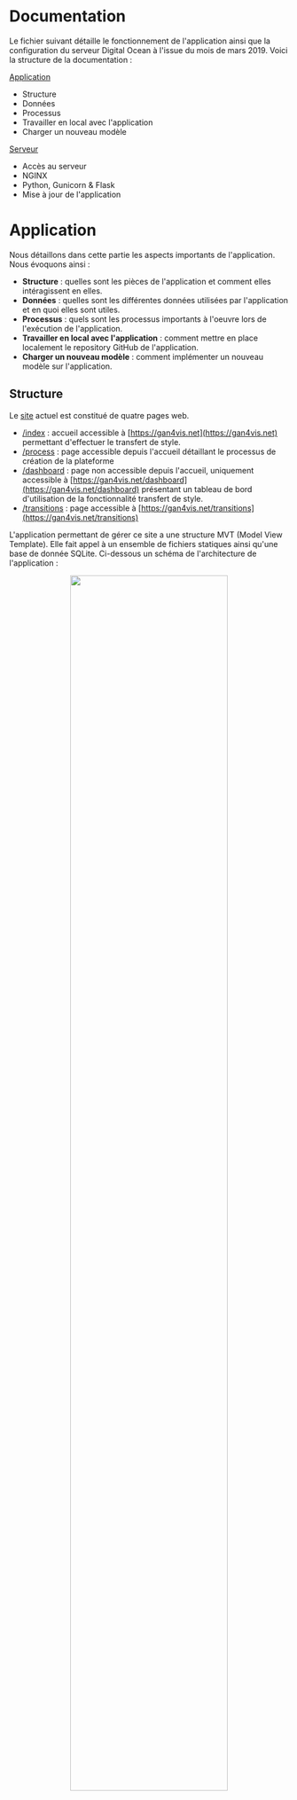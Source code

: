 # Documentation

Le fichier suivant détaille le fonctionnement de l'application ainsi que la configuration du serveur Digital Ocean à l'issue du mois de mars 2019. Voici la structure de la documentation :

[Application](#application)
* Structure
* Données
* Processus
* Travailler en local avec l'application
* Charger un nouveau modèle

[Serveur](#serveur)
* Accès au serveur
* NGINX
* Python, Gunicorn & Flask
* Mise à jour de l'application

# Application

Nous détaillons dans cette partie les aspects importants de l'application. Nous évoquons ainsi :
* **Structure** : quelles sont les pièces de l'application et comment elles intéragissent en elles.
* **Données** : quelles sont les différentes données utilisées par l'application et en quoi elles sont utiles.
* **Processus** : quels sont les processus importants à l'oeuvre lors de l'exécution de l'application.
* **Travailler en local avec l'application** : comment mettre en place localement le repository GitHub de l'application.
* **Charger un nouveau modèle** : comment implémenter un nouveau modèle sur l'application.

## Structure

Le [site](https://gan4vis.net) actuel est constitué de quatre pages web.

* [/index](https://gan4vis.net/index) : accueil accessible à [https://gan4vis.net](https://gan4vis.net) permettant d'effectuer le transfert de style.
* [/process](https://gan4vis.net/process) : page accessible depuis l'accueil détaillant le processus de création de la plateforme
* [/dashboard](https://gan4vis.net/dashboard) : page non accessible depuis l'accueil, uniquement accessible à [https://gan4vis.net/dashboard](https://gan4vis.net/dashboard) présentant un tableau de bord d'utilisation de la fonctionnalité transfert de style.
* [/transitions](https://gan4vis.net/transitions) : page accessible à [https://gan4vis.net/transitions](https://gan4vis.net/transitions)

L'application permettant de gérer ce site a une structure MVT (Model View Template). Elle fait appel à un ensemble de fichiers statiques ainsi qu'une base de donnée SQLite. Ci-dessous un schéma de l'architecture de l'application :

<p align="center">
<img src="server/app/static/utilitaries_images/structure.png" width="75%">
</p>

Sur le schéma précédent, les Templates sont en bleu. En blanc se trouvent les Views (routes.py) et les Models (models.py). Un fichier python appelé neural_style.py permet le chargement et l'application des modèles de transfert de style utilisés.

## Données

Les données manipulées par l'application sont de trois formes, modèles, images et base SQLite

### Modèles

Les modèles sont des fichiers `.pth` stockés dans le dossier `gan4vis/server/app/gan/saved_models`. Nous pouvons générer les modèles pour l'application de transfert de style comme pour celle de transitions. Pour entrainer un modèle de transfert de style il suffit de suivre la procédure expliquée sur page de [fast-neural-style](https://github.com/pytorch/examples/tree/master/fast_neural_style "GitHub de fast-neural-style") qui est l'implémentation en pytorch que nous avons utilisée.

### Images

Les images stockées sur le serveur correspondent aux images générées lors de chaque transfer de style ainsi que les images utiles dans les affichages divers. Toutes les images se trouve dans les sous dossiers de `gan4vis/server/app/static`.

### Base SQLite

Nous avons opté pour une base SQLite pour enregistrer les configurations des transferts de style réalisés. Cette base correspond au fichier `gan4vis/server/app.db`. Elle est constituée de deux tables, `transfer` et `transition`. Nous avons fait le choix d'utiliser [SQLAlchemy](https://www.sqlalchemy.org/) pour travailler avec la base dans notre application. La structure de la base est reliée au fichier "models.py". Celui-ci definit deux classes appelées "Transfer" et "Transition" qui correspondent aux deux tables de même noms.

#### Table `transfer`

Les colonnes de cette table correspondent aux aspects des transferts de style dont nous souhaitons garder la trace. Ci-dessous un exemple d'entrée de la table.

<p align="center">
<img src="server/app/static/utilitaries_images/database.png" width="100%">
</p>

* **token** : identifiant unique généré automatiquement correspondant à un transfert de style. Cet identifiant permet de nommer l'image et est intégré à l'URL afin de pouvoir partager et recharger un transfert de style. Ce point sera détaillé plus bas. Bien que la génération du token soit basée sur la même méthode que pour l'autre table (Universally Unique IDentifier, UUID) la probabilité de collision de la méthode est tellement faible que l'on peut considérer que chaque token est unique.
* **date** : date du transfert de style.
* **model** : modèle utilisé
* **distribution** : distribution utilisée
* **datapoints** : valeurs des points utilisés dans le graphique, reliés par des "_"
* **grid** : type de grille utilisé
* **orientation** : orientation de la figure
* **ratio** : niveau de zoom décidé par l'utilisateur

#### Table `transition`

Les colonnes de cette table permettent également de garder une trace de toutes les transitions générées afin de pouvoir faciliter la reproduction de résultat (attention cependant, il ne sera pas possible de réitérer exactement deux fois la même transition à partir d'un même graphe car le module fait appel en grande partie à de l'aléatoire non <em>seedé</em>.Ci-dessous un exemple d'une ligne de la table.


<p align="center">
<img src="server/app/static/utilitaries_images/database_transition.png" width="100%">
</p>

* **token** : Identifiant unique généré automatiquement associé à une transition. Cet identifiant permet de nommer l'image et est intégré à l'URL afin de pouvoir partager et recharger une transition. Les GIFs générés sont stockés dans le répertoire `static/transition_files/output_gifs/`. Bien que la génération du token soit basée sur la même méthode que pour l'autre table (Universally Unique IDentifier, UUID) la probabilité de collision de la méthode est tellement faible que l'on peut considérer que chaque token est unique.
* **date** : date de génération de la transition
* **sketch** : chaîne de caractères donnant le nom de l'image du sketch sauvegardé dans le répertoire `static/transition_files/input_sketches/`
* **begin_img** : nom de l'image servant de point de départ à la transition (dans le répertoire `static/utilitaries_images/`)
* **end_img** : nom de l'image servant de point d'arrivé à la transition (dans le répertoire `static/utilitaries_images`)

**Attention** Tout changement dans le fichier "models.py" doit être effectué avec précaution. Tout changement doit être suivi d'une migration avec les étapes suivantes

```console
$ flask db migrate
$ flask db upgrade
```

Des modifications importantes pourront nécessiter une adaptation des données précédentes et donc une intervention sur la base. Nous renvoyons vers le [tutoriel Flask de Miguel Grinberg](https://blog.miguelgrinberg.com/post/the-flask-mega-tutorial-part-iv-database) pour voir comment accéder et modifier la base de données depuis la ligne de commande.

## Processus

Nous allons à présent détailler le processus à l'oeuvre lors de l'utilisation de chacune des pages web. Nous détaillerons plus particulièrement les opérations liées au transfert de style et à la transition.

### Transfert et transition

<p align="center">
<img src="server/app/static/utilitaries_images/structure_process.png" width="75%">
</p>

<table>
  <tr>
    <td></td>
    <td>Transfert</td>
    <td>Transition</td>
  </tr>
  <tr>
    <td>1</td>
    <td colspan="2">L'utilisateur se connecte à l'interface de transfert ou de transition.</td>
  </tr>
  <tr>
    <td>2</td>
    <td colspan="2">L'interface est générée par aggrégation de l'information venant du serveur et un ensemble de fichiers (html, js, css et images). L'utilisateur peut alors paramètrer le transfert de style ou la transition.</td>
  </tr>
  <tr>
    <td>3</td>
    <td colspan="2">L'utilisateur clique sur le bouton d'application du transfert de style ou de la transition. Une requête AJAX part alors du serveur contenant les paramètres de l'opération ainsi qu'une chaîne de caractères correspondant à l'image d'entrée.</td>
  </tr>
  <tr>
    <td>4</td>
    <td>Une fonction "treatment" présente dans le fichier "routes.py" est alors en charge du transfert de style, un token est défini correspondant à l'opération. La fonction appelle une fonction présente dans "gan/neural_style.py" qui sauvegarde l'image de sortie en la nommant à l'aide du token.
    <td>Une fonction "treatment_transitions" présente dans le fichier "routes.py" est alors en charge du transfert de style, un token est défini correspondant à l'opération. La fonction appelle une fonction présente dans "gan/transition.py" qui sauvegarde l'image de sortie en la nommant à l'aide du token.</td>
  </tr>
  <tr>
    <td>5</td>
    <td>Les paramètres d'entrée et de sortie du transfert sont sauvegardés dans la base de données grâce au fichier "models.py" en utilisant le token défini précédemment.</td>
    <td>Sont sauvegardés dans la base de données (dans une table à part), l'image du tracé de l'utilisateur, le nom de l'image d'arrivée, le nom de l'image de sortie et le chemin vers le GIF généré.</td>
  </tr>
  <tr>
    <td>6</td>
    <td colspan="2">Le token de l'opération est envoyé sur le client. Son arrivée sur le client permet une mise à jour de l'URL par jQuery et une mise à jour de l'image de sortie par requête GET de l'image correspondant à l'identifiant au serveur.</td>
  </tr>
</table>

### Dashboard

Un système de dashboard a été mis en place afin de rendre compte de l'utilisation de la partie transfer de style ouverte au public. Une simple route appelée "dashboard" a été créée. Elle parcourt la base de données afin d'envoyer au client les données d'utilisation. Le client les exploite ensuite à l'aide de D3.js (version 5) afin de créer les graphiques.

### Partage d'URL

Nous avons souhaité pourvoir partager notre application de transfert de style par URL. Le but étant qu'après avoir généré un transfert, l'utilisateur puisse le partager à quelqu'un qui rechargerait la page à son tour avec toutes les données d'entrée et sortie de l'image initiale. La route "index" est le coeur du processus qui permet cela

```python
@app.route('/index', methods=['GET', 'POST'])
def index():
    token = request.args.get('token')
    app.logger.info("index token={}".format(token))
    dict_transfer = {"token":"placeholder","model":"mosaic.pth","distribution":"random","datapoints":"","grid":"vertical","orientation":"up","ratio":2} # Start ratio at 2 to be able to activate both zooms on page load
    if token:
        transfer = Transfer.query.filter_by(token=token).first()
        dict_transfer = {"token":transfer.token,"model":transfer.model,"distribution":transfer.distribution,"datapoints":transfer.datapoints,"grid":transfer.grid,"orientation":transfer.orientation,"ratio":transfer.ratio}
    return render_template('index.html', title='GAN4VIS', dict_transfer=dict_transfer)
```

Cette route est la fonction déclenchée sur le serveur à chaque fois qu'un utilisateur se rend sur l'URL https://gan4vis.net/index. Bien qu'aucun argument ne soit présent dans la route `()`, la fonction reçoit en réalité systématiquement une information du client. En effet, la ligne : `token = request.args.get('token')` va rechercher une information de l'URL du client du type "y a-t-il un argument "token" dans l'URL ?". Ainsi :

* https://gan4vis.net/index : token = None
* https://gan4vis.net/index?token=558af5eb-db76-4f7f-b500-536d123f3b30 : token = 558af5eb-db76-4f7f-b500-536d123f3b30

Par la suite, un dictionaire est initialisé dans la route en fonction de la présence d'information sur le token. Si le token est spécifié, une configuration lui correspondant sera cherchée dans la base de donnée. Sinon une configuration par défaut sera utilisée. Enfin, les codes html et javascript utilisés sur le client on été adaptés afin de fonctionner dans les deux cas.

## Travailler en local avec l'application

Pour travailler en local avec l'application, il suffit de cloner le respository sur votre machine.

```console
$ git clone https://github.com/AmigoCap/gan4vis.git
```
Avant de lancer l'application trois points doivent être configurés. En effet, la base de données SQLite et les fichiers de logs doivent être configurés.

Tout d'abord installer les requirements nécessaires liés au fichiers `gan4vis/server/requirements.txt`.

```console
$ pip install -r requirements.txt
```

Par expérience l'installation de PyTorch peut être délicate. Installer donc PyTorch manuellement. La manière de procéder la plus simple semble encre être d'aller sur [le site de PyTorch](https://pytorch.org/) et de déterminer la commande pip en fonction de la configuration de la machine. La version de PyTorch sans CUDA peut être utilisée.

Configurer ensuite les logs en créant un fichier qui les stockera. Ce dossier se trouve dans `gan4vis/server`.

```console
$ mkdir logs
```

Dans le dossier `gan4vis/server`, configurons la base de données. Entrer les commandes suivantes :

```console
$ flask db init
$ flask db migrate -m "Database Initialization"
$ flask db upgrade
```

## Charger un nouveau modèle

Nous supposons à présent que l'application fonctionne et que vous souhaitez à ajouter un nouveau modèle de transfert de style. Pour cela, vous avez au préalable entrainé un modèle comme expliqué dans la partie Données - Modèles plus haut. À l'issue de l'entraînement vous obtenez un fichier `.pth`. Nous allons voir dans cette partie où ajouter ce fichier et comment le rendre utilisable depuis l'interface.

### 1. Placer les ressources nécessaires dans l'application

Les ressources nécessaires à l'ajout d'un modèle sont :
* Un modèle entraîné au format `.pth`
* Une image de style au format `.jpg`
* Une image d'affichage au format `.jpg`

**Modèle entrainé**

Le fichier `nom_modele.pth` doit être placé dans le dossier `gan4vis/server/app/gan/saved_models`. Dans `nom_modele`, les mots doivent être séparés par des `_`.

**Image de style**

Dans la fonction `treatment()` présente dans `gan4vis/server/app/routes.py` , l'image de style est affectée en image de font lors d'un transfert de style. Nous avons donc besoin de rendre disponible l'image de style. Pour cela sauvegarder l'image de style sous forme `nom_modele.jpg` dans le dossier `gan4vis/server/app/static/style-images`, où `nom_modele` correspond au nom du fichier `.pth` chargé plus haut, sans l'extension.

**Image d'affichage**

Sur l'interface, l'image de style est présentée en choix. Une image d'affichage est pour cela nécessaire. Cette image correspond à une version carré, à qualité réduite de l'image de style. L'image d'affichage doit être placée dans `gan4vis/server/app/static/utilitaries_images` sous la forme `nom_modele.jpg`, où `nom_modele` correspond au nom du fichier `.pth` chargé plus haut, sans l'extension.

### 2. Connecter le serveur au modèle

Le fichier `gan4vis/server/app/gan/neural_style.py` est le fichier chargeant les modèles et réalisant le transfert de style. Au début du script, les modèles sont chargés au démarrage du serveur. C'est là que nous avons besoin d'effectuer une modification. Ajouter au dictionnaire existant une nouvelle clé correspondant au nom du fichier `.pth` avec extension. Y affecter une valeur `None`

```python
# Create dictionary storing the models
models = {"mosaic.pth" : None, "udnie.pth" : None, "map.pth" : None, "pollock.pth" : None, "nom_modele.pth" : None}
```
Les deux étapes précédentes terminées, le serveur est configuré pour faire fonctionner le modèle. Nous pouvons à présent nous occuper de l'interface.

### 3. Rendre le modèle utilisable depuis l'interface

Au niveau de l'interface, la selection d'un modèle se fait par clic de l'utilisateur sur l'image du modèle. Il est donc nécessaire d'assurer que l'image soit bien présente et que les mécanismes associés fonctionnent.

**processing_index.js**

Aucun changement n'est à effectuer sur `processing_index.js`, nous expliquons juste ici comment est géré un modèle sur l'interface. `processing_index.js` gère les intéractions sur la page d'accueil et est en charge de l'envoi de la requête AJAX au serveur. Cette requête contient entre autres le nom du modèle à utiliser. La récupération du modèle utilisé est permise par le morceau de code suivant :

```javascript
var image_click = function(image){
   $('.selected').removeClass('selected'); // removes the previous selected class
   $(image).addClass('selected'); // adds the class to the clicked image
   image_style_selected = document.getElementsByClassName("image_style selected")[0].id
};
```

Les deux premières lignes sont en charge de modifier l'aspect de l'image sélectionnée. La troisième va récupérer l'identifiant de l'image sélectionnée. C'est cet identifiant qui sera envoyé dans la requête AJAX. L'ajout d'un modèle se résume donc à l'ajout du code html dans `index.html` traité par cette dernière ligne.

**index.html**

Le fichier `index.html` permet de gérer l'affichage de la page d'accueil. Le morceau suivant est en charge de l'affichage des modèles. Complèter comme ci-dessous un des blocks affichant un modèle.

```html
<div id="interface_gans" style="width:35%; float: right; height:30%;margin-left:7.5%;margin-right:7.5%">
	<table style="width:100%; table-layout: fixed">
	<tr>
		<td style="width: 25%">
		<img id="mosaic.pth" src="static/utilitaries_images/mosaic.jpg" {% if dict_transfer.model=="mosaic.pth" %} class="image_style selected" {% else %} class="image_style" {% endif %} onclick="image_click(this)" width="80%">
		</td>
		<td style="width: 25%">
		<img id="map.pth" src="static/utilitaries_images/map.jpg" {% if dict_transfer.model=="map.pth" %}class="image_style selected" {% else %} class="image_style" {% endif %} onclick="image_click(this)" width="80%">
	  </td>
		<td style="width: 25%">
		<img id="pollock.pth" src="static/utilitaries_images/pollock.jpg" {% if dict_transfer.model=="pollock.pth" %} class="image_style selected" {% else %} class="image_style" {% endif %} onclick="image_click(this)" width="80%">
		</td>
		<td style="width: 25%">
		<img id="nom_modele.pth" src="static/utilitaries_images/nom_modele.jpg" {% if dict_transfer.model=="nom_modele.pth" %} class="image_style selected" {% else %} class="image_style" {% endif %} onclick="image_click(this)" width="80%">
		</td>
	</tr>
	</table>
</div>
```

Ces étapes terminées le modèle devrait être utilisable depuis l'interface.

# Serveur

À fin mars 2019 le serveur à la configuration suivante :

* 8 GB Memory
* 160 GB Disk
* Ubuntu 18.04.1 x64

Nous détaillons dans cette partie les aspects important de la gestion et de la mise en place du serveur. Nous évoquons ainsi :
* **Accès au serveur** : comment se connecter en SSH et créer de nouveaux utilisateurs ayant des droits administrateurs.
* **NGINX** : comment et configurer le serveur web qui constitue la base de l'application
* **Python, Gunicorn & Flask** : comment configurer Gunicorn et Flask au dessus de NGINX pour finaliser le déploiement de l'application
* **Mise à jour de l'application** : comment mettre à jour l'application au fil de l'évolution du présent repository GitHub.

## Accès au serveur

Les ressources nécessaires à la création d'un utilisateur et à l'administration de ses droits peuvent être trouvées ci-dessous :
* [Initial Server Setup with Ubuntu 18.04](https://www.digitalocean.com/community/tutorials/initial-server-setup-with-ubuntu-18-04)
* [How to Set Up SSH Keys on Ubuntu 18.04](https://www.digitalocean.com/community/tutorials/how-to-set-up-ssh-keys-on-ubuntu-1804)

L'accès au serveur se fait par SSH. Nous déconseillons très fortement d'utiliser la console de l'hébergeur depuis un navigateur car les copier-collers fonctionnent mal et toutes les touches du clavier n'y fonctionnent pas correctement. Depuis une console et avec un accès SSH, il est possible de se connecter en mode root `ssh root@ip-server` ou utilisateur `ssh utilisateur@ip-server`. Nous résumons ci-dessous succintement les étapes nécessaires à la création d'un nouvel utilisateur. Il est conseillé de faire les étapes suivantes en root.

### 0. Activer le firewall

Une configuration du firewall est nécessaire Dans notre cas, elle se résume à :

```console
ufw allow OpenSSH
ufw enable
```

### 1. Créer un nouvel utilisateur

Créons à présent l'utilisateur.

```console
# adduser utilisateur
```

Entrer alors les informations requises ainsi que son mot de passe.

### 2. Donner l'accès root à l'utilisateur

```console
# usermod -aG sudo utilisateur
```

### 3. Configurer le SSH du nouvel utilisateur pour l'accès root

Ouvrir le fichier "~/.ssh/authorized_keys" du root :

```console
# nano ~/.ssh/authorized_keys
```

Puis y ajouter la clé ssh de l'utilisateur. Cette suite d'étape terminée, vérifier que l'utilisateur arrive bien à se connecter en root.

### 4. Configurer le SSH du nouvel utilisateur pour accès utilisateur

La configuration se fait automatiquement sur demande de l'utilisateur. Il lui suffit d'ouvrir une session dans sa console et de rentrer la ligne suivante. Il aura alors à rentrer le mot de passe root.

```console
$ ssh-copy-id utilisateur@ip-server
```

Une fois l'opération terminée, l'utilisateur pourra se connecter normalement au serveur en SSH. Si la commande ssh-copy-id ne fonctionne pas, cela signifie que son système ne la supporte pas, reportez-vous alors à [How to Set Up SSH Keys on Ubuntu 18.04](https://www.digitalocean.com/community/tutorials/how-to-set-up-ssh-keys-on-ubuntu-1804).

## NGINX

Maintenant qu'un utilisateur tout puissant est configuré, nous allons pouvoir créer l'application.

Les ressources utilisées sont disponibles ici :
* [How To Install Nginx on Ubuntu 18.04](https://www.digitalocean.com/community/tutorials/how-to-install-nginx-on-ubuntu-18-04)

[NGINX](https://fr.wikipedia.org/wiki/NGINX) est la première couche sur laquelle est assise l'application. NGINX permet entre autres la gestion des requêtes. Nous détaillons ci-dessous les étapes nécessaires au paramétrage de NGINX sur une machine Ubuntu 18.04.1.

En pré-requis de cette étape, nous considérons que :
*Un utilisateur disposant des droits administrateur connaissant le mot de passe root est configuré et exécute ces étapes.

### 1. Installation

Installer tout dabord la dernière version de NGINX.

```console
$ sudo apt update
$ sudo apt install nginx
```

### 2. Configuration du pare-feu

Autoriser NGINX à gérer les requêtes :

```console
$ sudo ufw allow 'Nginx HTTP'
```

### 3. Vérification

Vérifier que les requêtes avec NGINX sont bien autorisées :

```console
$ sudo ufw status
```

Dans l'état actuel du serveur, les lignes suivantes apparaissent.

```console
To                         Action      From
--                         ------      ----
OpenSSH                    ALLOW       Anywhere                  
Nginx HTTP                 ALLOW       Anywhere                  
OpenSSH (v6)               ALLOW       Anywhere (v6)             
Nginx HTTP (v6)            ALLOW       Anywhere (v6)      
```

Vérifier que tout fonctionne bien :

```console
$ systemctl status nginx
```
La sortie doit montrer l'activation du serveur :

```console
Output
nginx.service - A high performance web server and a reverse proxy server
   Loaded: loaded (/lib/systemd/system/nginx.service; enabled; vendor preset: enabled)
   Active: active (running) since Fri 2018-04-20 16:08:19 UTC; 3 days ago
     Docs: man:nginx(8)
 Main PID: 2369 (nginx)
    Tasks: 2 (limit: 1153)
   CGroup: /system.slice/nginx.service
           ├─2369 nginx: master process /usr/sbin/nginx -g daemon on; master_process on;
           └─2380 nginx: worker process
```

## Python, Gunicorn & Flask

L'ensemble des ressources utilisées se trouvent au lien suivant :
* [How To Serve Flask Applications with Gunicorn and Nginx on Ubuntu 18.04](https://www.digitalocean.com/community/tutorials/how-to-serve-flask-applications-with-gunicorn-and-nginx-on-ubuntu-18-04)

Cette étape permet la configuration des seconde et troisième couches de l'application. La seconde couche consiste en [Gunicorn](https://fr.wikipedia.org/wiki/Gunicorn) qui est un serveur web HTTP WSGI. La troisième couche correspond au serveur Flask.

En pré-requis de cette étape, nous considérons que :
* Un utilisateur disposant des droits administrateur connaissant le mot de passe root est configuré et exécute ces étapes.
* NGINX a été configuré et est actif comme présenté précédemment.

### 1. Installation Python et dépendances

Installons tout d'abord Python et l'ensemble des ressources associées

```console
$ sudo apt update
$ sudo apt install python3-pip python3-dev build-essential libssl-dev libffi-dev python3-setuptools
```

### 2. Création du dossier du serveur

Avant d'aller plus loin, faisons un point sur la structure actuelle des dossiers de la machine. L'entrée de la commande `pwd` doit vous donner l'affichage suivant :

```console
└── home
   └── utilisateur
```

Nous voulons aller vers une structure qui ressemble à ça :

```console
└── home
   └── utilisateur
      └── gan4vis
```

Nous allons donc à présent devoir créer le dossier de l'application. Nous allons simplement effectuer un git clone du directory GitHub. Nous avons tout d'abord à installer Git :

```console
$ sudo apt-get install -y git
```

Créer maintenant un clone du directory GitHub dans le dossier `/home/utilisateur`:

```console
$ git clone https://github.com/AmigoCap/gan4vis.git
```

### 3. Initialiser un environnement virtuel

Comme notre serveur ne se trouve pas directement à la racine du repository GitHub, déplaçons-nous dans le dossier de l'application pour réaliser les étapes suivantes.

```console
$ cd gan4vis/server
```

L'application utilise un certain nombre de modules Python. Nous allons donc créer un environnement virtuel afin de délimiter clairement le périmètre du serveur. Installons tout d'abord la ressource permettant de créer un environnement virtuel.

```console
$ sudo apt install python3-venv
```

Créons ensuite l'environnement virtuel.

```console
$ python3.6 -m venv gan4vis_env
```

Une fois l'environnement créé, nous allons l'activer en le définissant comme source. Cela permettra d'installer les modules nécessaires. À terme, l'application utilisera toujours cet environnement virtuel.

```console
$ source gan4vis_env/bin/activate
```

La commande précédente doit avoir modifié votre console qui commence désormais par : `(gan4vis_env)`.

Commençons à installer les modules. Tout d'abord, installer wheel.

```console
$ pip install wheel
```

Installer ensuite l'ensemble des modules utilisés par l'application. Pour cela utiliser le fichier `gan4vis/server/requirements.txt` :

```console
$ pip install -r requirements.txt
```

Par expérience l'installation de PyTorch peut être délicate. Nous décidons donc d'installer PyTorch manuellement. La manière de procéder la plus simple semble encore être d'aller sur [le site de PyTorch](https://pytorch.org/) et de déterminer la commande pip en fonction de la configuration de la machine. La version de PyTorch sans CUDA peut être utilisée. Dans notre cas :

<p align="center">
<img src="server/app/static/utilitaries_images/configuration_pytorch.png" width="80%">
</p>

Nous installons donc PyTorch de la manière suivante, d'après les informations fournies par le site de PyTorch :

```console
$ pip install https://download.pytorch.org/whl/cpu/torch-1.0.1.post2-cp36-cp36m-linux_x86_64.whl
$ pip install torchvision
```

### 4. Configurer l'application

Nous devons maintenant terminer de configurer l'application. En effet, les modules sont installés mais l'application téléchargée depuis GitHub ne peut tourner. En effet, nous avons fait le choix de ne pas stocker sur GitHub notre base de données ainsi que nos logs. Nous avons donc besoin d'initialiser ces deux points.

Configurer ensuite les logs en créant un fichier qui les stockera. Ce dossier se trouve dans `gan4vis/server`.

```console
$ mkdir logs
```

Dans le dossier `gan4vis/server`, configurons la base de données. Entrer les commandes suivantes :

```console
$ flask db init
$ flask db migrate -m "Database Initialization"
$ flask db upgrade
```

### 5. Configurer Gunicorn et lancer le serveur

Avant d'aller plus loin, nous allons vérifier que toutes les étapes précédentes se sont bien passées en simulant un fonctionnement de l'application. Autoriser tout dabord le pare-feu pour le port 5000 :

```console
$ sudo ufw allow 5000
```

Lancer ensuite une première version du serveur. S'assurer d'être dans le dossier `home/utilisateur/gan4vis/server` et dans l'environnement virutel créé précédemment :

```console
$ gunicorn --bind 0.0.0.0:5000 wsgi:app
```

L'URL doit permettre d'accéder à l'application http://ip-serveur:5000. Si tout fonctionne correctement, vous pouvez sortir de l'environnement virtuel :

```console
$ deactivate
```

Nous allons maintenant configurer l'ensemble des fichiers nécessaires à la fin du déploiement. Créons un premier fichier `server.service`. Pour cela, entrer la commande suivante :

```console
$ sudo nano /etc/systemd/system/server.service
```

Remplir ensuite le fichier avec le contenu suivant en l'adaptant au nom de l'utilisateur :

```console
[Unit]
Description=Gunicorn instance to serve server
After=network.target

[Service]
User=utilisateur
Group=www-data
WorkingDirectory=/home/utilisateur/gan4vis/server
Environment="PATH=/home/utilisateur/gan4vis/server/gan4vis_env/bin"
ExecStart=/home/utilisateur/gan4vis/server/gan4vis_env/bin/gunicorn --workers 3 --bind unix:server.sock -m 007 wsgi:app

[Install]
WantedBy=multi-user.target
```

Entrer ensuite la série de commandes suivante :

```console
$ sudo systemctl start server
$ sudo systemctl enable server
$ sudo systemctl status server
```

La sortie doit alors montrer que le serveur est actif. Le message doit ressembler à celui-ci :

```console
● server.service - Gunicorn instance to serve server
   Loaded: loaded (/etc/systemd/system/server.service; enabled; vendor preset: enabled)
   Active: active (running) since Fri 2019-03-29 14:23:27 UTC; 29s ago
 Main PID: 10564 (gunicorn)
    Tasks: 4 (limit: 1152)
   CGroup: /system.slice/server.service
           ├─10564 /home/guillaume/gan4vis/server/gan4vis_env/bin/python3.6 /home/guillaume/gan4vis/server/gan4vis_env/bi
           ├─10580 /home/guillaume/gan4vis/server/gan4vis_env/bin/python3.6 /home/guillaume/gan4vis/server/gan4vis_env/bi
           ├─10581 /home/guillaume/gan4vis/server/gan4vis_env/bin/python3.6 /home/guillaume/gan4vis/server/gan4vis_env/bi
           └─10583 /home/guillaume/gan4vis/server/gan4vis_env/bin/python3.6 /home/guillaume/gan4vis/server/gan4vis_env/bi

Mar 29 14:23:27 ubuntu-s-1vcpu-1gb-ams3-01 systemd[1]: Started Gunicorn instance to serve server.
Mar 29 14:23:27 ubuntu-s-1vcpu-1gb-ams3-01 gunicorn[10564]: [2019-03-29 14:23:27 +0000] [10564] [INFO] Starting gunicorn
Mar 29 14:23:27 ubuntu-s-1vcpu-1gb-ams3-01 gunicorn[10564]: [2019-03-29 14:23:27 +0000] [10564] [INFO] Listening at: unix
Mar 29 14:23:27 ubuntu-s-1vcpu-1gb-ams3-01 gunicorn[10564]: [2019-03-29 14:23:27 +0000] [10564] [INFO] Using worker: sync
Mar 29 14:23:27 ubuntu-s-1vcpu-1gb-ams3-01 gunicorn[10564]: [2019-03-29 14:23:27 +0000] [10580] [INFO] Booting worker wit
Mar 29 14:23:28 ubuntu-s-1vcpu-1gb-ams3-01 gunicorn[10564]: [2019-03-29 14:23:28 +0000] [10581] [INFO] Booting worker wit
Mar 29 14:23:28 ubuntu-s-1vcpu-1gb-ams3-01 gunicorn[10564]: [2019-03-29 14:23:28 +0000] [10583] [INFO] Booting worker wit
```

Nous allons enfin finaliser la configuration de NGINX. Cela passe par la création d'un dernier fichier :

```console
$ sudo nano /etc/nginx/sites-available/server
```

À remplir avec le contenu suivant que vous aurez adapté.

```console
server {
    listen 80;
    server_name gan4vis.net www.gan4vis.net;

    location / {
        include proxy_params;
        proxy_pass http://unix:/home/utilisateur/gan4vis/server/server.sock;
    }
}
```

Entrer ensuite les commandes suivantes :

```console
$ sudo ln -s /etc/nginx/sites-available/server /etc/nginx/sites-enabled
$ sudo nginx -t
$ sudo systemctl restart nginx
```

Désactiver ensuite la permission du pare-feu sur le port 5000.

```console
$ sudo ufw delete allow 5000
```

Permettre 'Nginx Full' pour le pare-feu :

```console
$ sudo ufw allow 'Nginx Full'
```

Si votre DNS est configuré, vous devriez pouvoir accéder au site avec à http://gan4vis.net

### 6. Passer en HTTPS

Il est possible d'obtenir un "Self-signed SSL Certificate for Nginx in Ubuntu 18.04" d'après la ressource Digital Ocean. Nous présentons ici succinctement les commandes qui le permettent.

```console
$ sudo add-apt-repository ppa:certbot/certbot
$ sudo apt install python-certbot-nginx
```

La commande suivante demandera de renseigner une addresse électronique et d'accepter les conditions générales. Il sera aussi demandé de choisir entre une redirection systématique de HTTP vers HTTPS.

```console
$ sudo certbot --nginx -d gan4vis.net -d www.gan4vis.net
```

Terminer en mettant à jour le pare-feu :

```console
sudo ufw delete allow 'Nginx HTTP'
```

L'application doit alors pouvoir être accédée.

## Mise à jour de l'application

Le serveur utilise la version de l'application présente sur GitHub. Le serveur tourne à partir de la branche master. Voici les étapes nécessaires à la mise à jour du serveur à la suite d'une modification du repository GitHub.

**Attention** Actuellement, pour des raisons de permissions, les dossiers au sein du dossier `serveur` doivent être créés par l'utilisateur `guillaume`. Sinon, il n'y aura pas les bonnes permissions en écriture pour le serveur (notamment au niveau du contenu de `static`). Par la suite, il faudra veiller à reconfigurer les utilisateurs et NGinx/Gunicorn pour que l'utilisateur émulé pour accéder aux fichiers aient les bons droits en lecture/écriture.

### 1. Se connecter en SSH en tant qu'utilisateur au serveur

### 2. Se rendre dans le dossier "home/guillaume/gan4vis"

### 3. Faire un pull des modifications

```console
$ git pull origin master
```

### 4. Relancer Gunicorn

```console
$ sudo systemctl restart server
$ sudo systemctl enable server
$ sudo systemctl status server
```

### 5. Relancer NGINX

```console
$ sudo systemctl restart nginx
```

Le serveur est alors à jour et peut être accédé normalement par URL.

